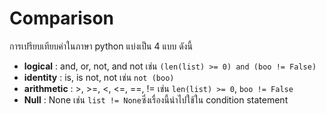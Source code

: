 # Comparison

การเปรียบเทียบค่าในภาษา python แบ่งเป็น 4 แบบ ดังนี้

* **logical** : and, or, not, and not เช่น `(len(list) >= 0) and (boo != False)`
* **identity** : is, is not, not เช่น `not (boo)`
* **arithmetic** : >, >=, <, <=, ==, != เช่น `len(list) >= 0`, `boo != False`
* **Null** : None เช่น `list != None`ซึ่งเรื่องนี้นำไปใช้ใน condition statement
